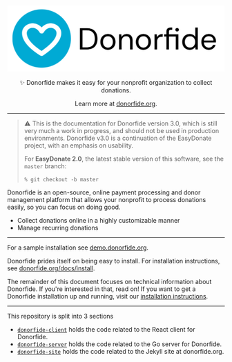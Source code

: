<div align="center">

![Donorfide](./donorfide-site/assets/img/logotype.png)

<p>
✨ Donorfide makes it easy for your nonprofit organization to collect donations.
</p>

Learn more at [donorfide.org](https://donorfide.org).

</div>

---

> ⚠️ This is the documentation for Donorfide version 3.0, which is still very much a work in progress, and should not be used in production environments. Donorfide v3.0 is a continuation of the EasyDonate project, with an emphasis on usability. 
> 
> For **EasyDonate 2.0**, the latest stable version of this software, see the `master` branch:
> ```shell
> % git checkout -b master
> ```

Donorfide is an open-source, online payment processing and donor management platform that allows your nonprofit to process donations easily, so you can focus on doing good.

- Collect donations online in a highly customizable manner
- Manage recurring donations

---

For a sample installation see [demo.donorfide.org](https://demo.donorfide.org).

Donorfide prides itself on being easy to install. For installation instructions, see [donorfide.org/docs/install](https://donorfide.org/docs/install).

The remainder of this document focuses on technical information about Donorfide. If you're interested in that, read on! If you want to get a Donorfide installation up and running, visit our [installation instructions](https://donorfide.org/docs/install).

---

This repository is split into 3 sections
- [`donorfide-client`](./donorfide-client) holds the code related to the React client for Donorfide.
- [`donorfide-server`](./donorfide-server) holds the code related to the Go server for Donorfide.
- [`donorfide-site`](./donorfide-site) holds the code related to the Jekyll site at donorfide.org.
